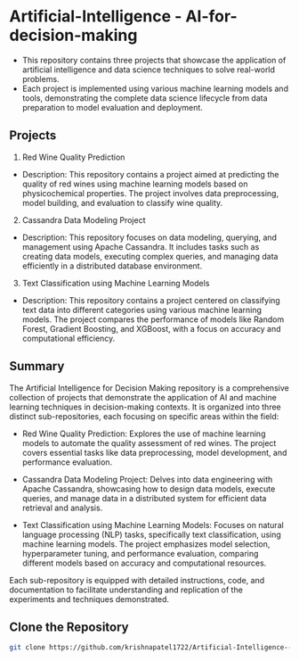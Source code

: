 # Artificial-Intelligence - AI-for-decision-making

- This repository contains three projects that showcase the application of artificial intelligence and data science techniques to solve real-world problems.
- Each project is implemented using various machine learning models and tools, demonstrating the complete data science lifecycle from data preparation to model evaluation and deployment.

## Projects

1. Red Wine Quality Prediction
- Description: This repository contains a project aimed at predicting the quality of red wines using machine learning models based on physicochemical properties. The project involves data preprocessing, model building, and evaluation to classify wine quality.

2. Cassandra Data Modeling Project
- Description: This repository focuses on data modeling, querying, and management using Apache Cassandra. It includes tasks such as creating data models, executing complex queries, and managing data efficiently in a distributed database environment.

3. Text Classification using Machine Learning Models
- Description: This repository contains a project centered on classifying text data into different categories using various machine learning models. The project compares the performance of models like Random Forest, Gradient Boosting, and XGBoost, with a focus on accuracy and computational efficiency.

## Summary
The Artificial Intelligence for Decision Making repository is a comprehensive collection of projects that demonstrate the application of AI and machine learning techniques in decision-making contexts. It is organized into three distinct sub-repositories, each focusing on specific areas within the field:

  - Red Wine Quality Prediction: Explores the use of machine learning models to automate the quality assessment of red wines. The project covers essential tasks like data preprocessing, model development, and performance evaluation.

  - Cassandra Data Modeling Project: Delves into data engineering with Apache Cassandra, showcasing how to design data models, execute queries, and manage data in a distributed system for efficient data retrieval and analysis.

  - Text Classification using Machine Learning Models: Focuses on natural language processing (NLP) tasks, specifically text classification, using machine learning models. The project emphasizes model selection, hyperparameter tuning, and performance evaluation, comparing different models based on accuracy and computational resources.

Each sub-repository is equipped with detailed instructions, code, and documentation to facilitate understanding and replication of the experiments and techniques demonstrated.

## Clone the Repository
```bash
git clone https://github.com/krishnapatel1722/Artificial-Intelligence---AI-for-decision-making.git
